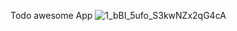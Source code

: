 Todo awesome App
![1_bBI_5ufo_S3kwNZx2qG4cA](https://user-images.githubusercontent.com/47673417/121807471-fab2a000-cc5c-11eb-93a7-bf4c718239fa.jpeg)
